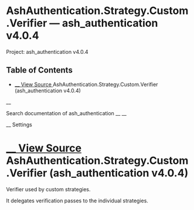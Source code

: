 # AshAuthentication.Strategy.Custom.Verifier — ash_authentication v4.0.4

Project: ash_authentication v4.0.4

## Table of Contents

- [ __ View Source ](external_link) AshAuthentication.Strategy.Custom.Verifier (ash_authentication v4.0.4)

__

Search documentation of ash_authentication __ __

__ Settings

#  [ __ View Source ](external_link) AshAuthentication.Strategy.Custom.Verifier (ash_authentication v4.0.4)

Verifier used by custom strategies.

It delegates verification passes to the individual strategies.
